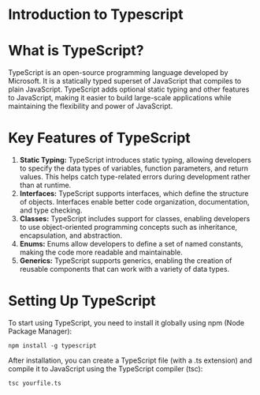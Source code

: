# Introduction to Typescript


# What is TypeScript?
TypeScript is an open-source programming language developed by Microsoft. It is a statically typed superset of JavaScript that compiles to plain JavaScript. TypeScript adds optional static typing and other features to JavaScript, making it easier to build large-scale applications while maintaining the flexibility and power of JavaScript.


# Key Features of TypeScript
1.	<b>Static Typing:</b> TypeScript introduces static typing, allowing developers to specify the data types of variables, function parameters, and return values. This helps catch type-related errors during development rather than at runtime.
2.	<b>Interfaces:</b> TypeScript supports interfaces, which define the structure of objects. Interfaces enable better code organization, documentation, and type checking.
3.	<b>Classes:</b> TypeScript includes support for classes, enabling developers to use object-oriented programming concepts such as inheritance, encapsulation, and abstraction.
4.	<b>Enums:</b> Enums allow developers to define a set of named constants, making the code more readable and maintainable.
5.	<b>Generics:</b> TypeScript supports generics, enabling the creation of reusable components that can work with a variety of data types.



# Setting Up TypeScript
To start using TypeScript, you need to install it globally using npm (Node Package Manager):

<code>npm install -g typescript</code>

After installation, you can create a TypeScript file (with a .ts extension) and compile it to JavaScript using the TypeScript compiler (tsc):

<code>tsc yourfile.ts</code>
